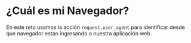 # ¿Cuál es mi Navegador?

En este reto usamos la acción `request.user_agent` para identificar desde que navegador estan ingresando a nuestra aplicación web.
